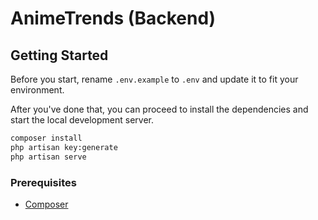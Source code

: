 # AnimeTrends (Backend)

## Getting Started

Before you start, rename `.env.example` to `.env` and update it to fit your environment.

After you've done that, you can proceed to install the dependencies and start the local 
development server.

```bash
composer install
php artisan key:generate
php artisan serve
```

### Prerequisites

- [Composer](https://getcomposer.org/)
